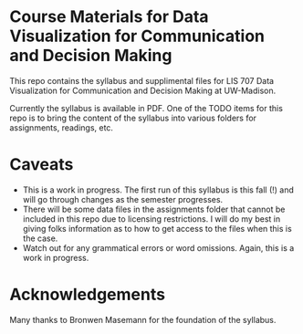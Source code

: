# Course Materials for Data Visualization for Communication and Decision Making

This repo contains the syllabus and supplimental files for LIS 707 Data Visualization for Communication and Decision Making at UW-Madison. 

Currently the syllabus is available in PDF. One of the TODO items for this repo is to bring the content of the syllabus into various folders for assignments, readings, etc.

# Caveats 

- This is a work in progress. The first run of this syllabus is this fall (!) and will go through changes as the semester progresses.
- There will be some data files in the assignments folder that cannot be included in this repo due to licensing restrictions. I will do my best in giving folks information as to how to get access to the files when this is the case.
- Watch out for any grammatical errors or word omissions. Again, this is a work in progress.

# Acknowledgements 

Many thanks to Bronwen Masemann for the foundation of the syllabus. 


